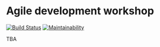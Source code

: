 # Agile development workshop

[![Build Status](https://travis-ci.org/matiasdelgado/agile-developer-2018.svg?branch=master)](https://travis-ci.org/matiasdelgado/agile-developer-2018.svg?branch=master)
[![Maintainability](https://api.codeclimate.com/v1/badges/a125fb1b707b4d83de84/maintainability)](https://codeclimate.com/github/san650/workshop/maintainability)

TBA
